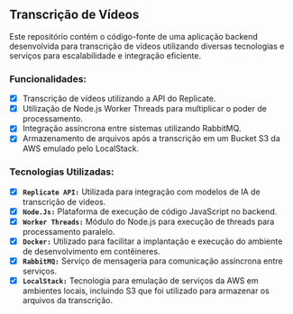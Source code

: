 ## Transcrição de Vídeos
Este repositório contém o código-fonte de uma aplicação backend desenvolvida 
para transcrição de vídeos utilizando diversas tecnologias e serviços para escalabilidade e integração eficiente.

### Funcionalidades:
- [x] Transcrição de vídeos utilizando a API do Replicate.
- [x] Utilização de Node.js Worker Threads para multiplicar o poder de processamento.
- [x] Integração assíncrona entre sistemas utilizando RabbitMQ.
- [x] Armazenamento de arquivos após a transcrição em um Bucket S3 da AWS emulado pelo LocalStack.
      
### Tecnologias Utilizadas:
- [x] **`Replicate API:`** Utilizada para integração com modelos de IA de transcrição de vídeos. 
- [x] **`Node.Js:`** Plataforma de execução de código JavaScript no backend.
- [x] **`Worker Threads:`** Módulo do Node.js para execução de threads para processamento paralelo.
- [x] **`Docker:`** Utilizado para facilitar a implantação e execução do ambiente de desenvolvimento em contêineres.
- [x] **`RabbitMQ:`** Serviço de mensageria para comunicação assíncrona entre serviços.
- [x] **`LocalStack:`** Tecnologia para emulação de serviços da AWS em ambientes locais, incluindo S3 que foi utilizado para armazenar os arquivos da transcrição.

